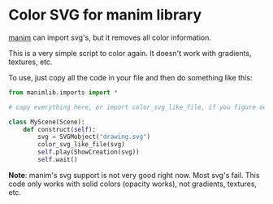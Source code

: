 # Color SVG for manim library

[manim](https://github.com/ManimCommunity/manim/) can import svg's, but it removes all color information. 

This is a very simple script to color again. It doesn't work with gradients, textures, etc.

To use, just copy all the code in your file and then do something like this:

```python
from manimlib.imports import *

# copy everything here, or import color_svg_like_file, if you figure out how.

class MyScene(Scene):
    def construct(self):
        svg = SVGMobject("drawing.svg")
        color_svg_like_file(svg)
        self.play(ShowCreation(svg))
        self.wait()
```

**Note**: manim's svg support is not very good right now. Most svg's fail. This code only works with solid colors (opacity works), not gradients, textures, etc.

